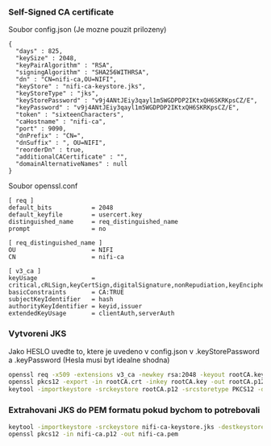 ### Self-Signed CA certificate
Soubor config.json (Je mozne pouzit prilozeny)
```
{
  "days" : 825,
  "keySize" : 2048,
  "keyPairAlgorithm" : "RSA",
  "signingAlgorithm" : "SHA256WITHRSA",
  "dn" : "CN=nifi-ca,OU=NIFI",
  "keyStore" : "nifi-ca-keystore.jks",
  "keyStoreType" : "jks",
  "keyStorePassword" : "v9j4ANtJEiy3qayl1m5WGDPDP2IKtxQH6SKRKpsCZ/E",
  "keyPassword" : "v9j4ANtJEiy3qayl1m5WGDPDP2IKtxQH6SKRKpsCZ/E",
  "token" : "sixteenCharacters",
  "caHostname" : "nifi-ca",
  "port" : 9090,
  "dnPrefix" : "CN=",
  "dnSuffix" : ", OU=NIFI",
  "reorderDn" : true,
  "additionalCACertificate" : "",
  "domainAlternativeNames" : null
}
```

Soubor openssl.conf
```
[ req ]
default_bits           = 2048
default_keyfile        = usercert.key
distinguished_name     = req_distinguished_name
prompt                 = no

[ req_distinguished_name ]
OU                     = NIFI
CN                     = nifi-ca

[ v3_ca ]
keyUsage               = critical,cRLSign,keyCertSign,digitalSignature,nonRepudiation,keyEncipherment,dataEncipherment,keyAgreement,keyCertSign,cRLSign
basicConstraints       = CA:TRUE
subjectKeyIdentifier   = hash
authorityKeyIdentifier = keyid,issuer
extendedKeyUsage       = clientAuth,serverAuth
```

### Vytvoreni JKS
Jako HESLO uvedte to, ktere je uvedeno v config.json v .keyStorePassword a .keyPassword (Hesla musi byt idealne shodna)
```bash
openssl req -x509 -extensions v3_ca -newkey rsa:2048 -keyout rootCA.key -out rootCA.crt -days 3650 -config openssl.conf -passout pass:PASSWORD
openssl pkcs12 -export -in rootCA.crt -inkey rootCA.key -out rootCA.p12 -name nifi-key -passin pass:PASSWORD -passout pass:PASSWORD
keytool -importkeystore -srckeystore rootCA.p12 -srcstoretype PKCS12 -destkeystore nifi-ca-keystore.jks -deststoretype JKS -alias nifi-key -srckeypass PASSWORD -destkeypass PASSWORD -srcstorepass PASSWORD -deststorepass PASSWORD
```




### Extrahovani JKS do PEM formatu pokud bychom to potrebovali
```bash
keytool -importkeystore -srckeystore nifi-ca-keystore.jks -destkeystore nifi-ca.p12 -srcstoretype jks -deststoretype pkcs12
openssl pkcs12 -in nifi-ca.p12 -out nifi-ca.pem
```
